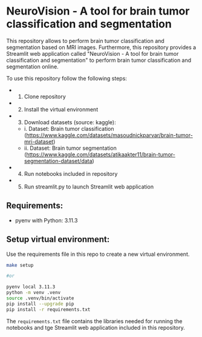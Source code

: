 # NeuroVision - A tool for brain tumor classification and segmentation

This repository allows to perform brain tumor classification and segmentation based on MRI images. Furthermore, this repository provides a Streamlit web application called "NeuroVision - A tool for brain tumor classification and segmentation" to perform brain tumor classification and segmentation online. 

To use this repository follow the following steps:
* 1. Clone repository 
* 2. Install the virtual environment
* 3. Download datasets (source: kaggle):
    * i. Dataset: Brain tumor classification (https://www.kaggle.com/datasets/masoudnickparvar/brain-tumor-mri-dataset)
    * ii. Dataset: Brain tumor segmentation (https://www.kaggle.com/datasets/atikaakter11/brain-tumor-segmentation-dataset/data)
* 4. Run notebooks included in repository
* 5. Run streamlit.py to launch Streamlit web application

## Requirements:

- pyenv with Python: 3.11.3

## Setup virtual environment: 

Use the requirements file in this repo to create a new virtual environment.

```BASH
make setup

#or

pyenv local 3.11.3
python -m venv .venv
source .venv/bin/activate
pip install --upgrade pip
pip install -r requirements.txt
```

The `requirements.txt` file contains the libraries needed for running the notebooks and tge Streamlit web application included in this repository.